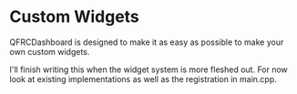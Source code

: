 # Custom Widgets
QFRCDashboard is designed to make it as easy as possible to make your own custom widgets.

I'll finish writing this when the widget system is more fleshed out. For now look at existing implementations as well as the registration in main.cpp.
